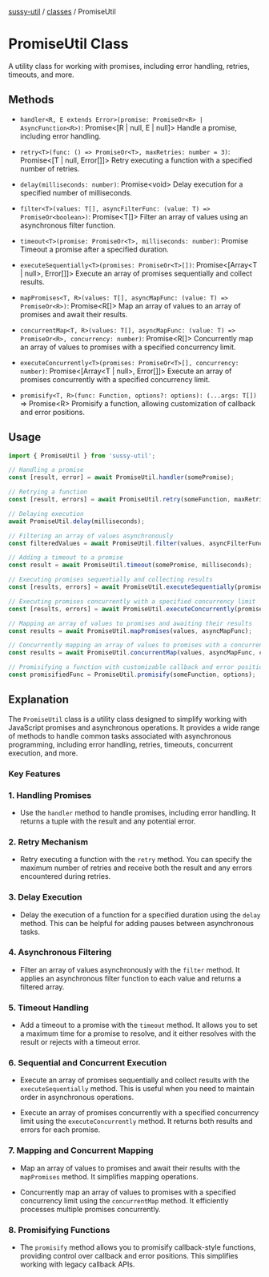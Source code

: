 [sussy-util](../README.md) / [classes](./README.md) / PromiseUtil

# PromiseUtil Class

A utility class for working with promises, including error handling, retries, timeouts, and more.

## Methods

 - `handler<R, E extends Error>(promise: PromiseOr<R> | AsyncFunction<R>)`: Promise<[R | null, E | null]>
    Handle a promise, including error handling.

 - `retry<T>(func: () => PromiseOr<T>, maxRetries: number = 3)`: Promise<[T | null, Error[]]>
    Retry executing a function with a specified number of retries.

 - `delay(milliseconds: number)`: Promise<void\>
    Delay execution for a specified number of milliseconds.

 - `filter<T>(values: T[], asyncFilterFunc: (value: T) => PromiseOr<boolean>)`: Promise<T[]\>
    Filter an array of values using an asynchronous filter function.

 - `timeout<T>(promise: PromiseOr<T>, milliseconds: number)`: Promise<T>
    Timeout a promise after a specified duration.

 - `executeSequentially<T>(promises: PromiseOr<T>[])`: Promise<[Array<T | null>, Error[]]>
    Execute an array of promises sequentially and collect results.

 - `mapPromises<T, R>(values: T[], asyncMapFunc: (value: T) => PromiseOr<R>)`: Promise<R[]\>
    Map an array of values to an array of promises and await their results.

 - `concurrentMap<T, R>(values: T[], asyncMapFunc: (value: T) => PromiseOr<R>, concurrency: number)`: Promise<R[]\>
    Concurrently map an array of values to promises with a specified concurrency limit.

 - `executeConcurrently<T>(promises: PromiseOr<T>[], concurrency: number)`: Promise<[Array<T | null>, Error[]]>
    Execute an array of promises concurrently with a specified concurrency limit.

 - `promisify<T, R>(func: Function, options?: options): (...args: T[])` => Promise<R\>
    Promisify a function, allowing customization of callback and error positions.
    
## Usage

```ts
import { PromiseUtil } from 'sussy-util';

// Handling a promise
const [result, error] = await PromiseUtil.handler(somePromise);

// Retrying a function
const [result, errors] = await PromiseUtil.retry(someFunction, maxRetries);

// Delaying execution
await PromiseUtil.delay(milliseconds);

// Filtering an array of values asynchronously
const filteredValues = await PromiseUtil.filter(values, asyncFilterFunc);

// Adding a timeout to a promise
const result = await PromiseUtil.timeout(somePromise, milliseconds);

// Executing promises sequentially and collecting results
const [results, errors] = await PromiseUtil.executeSequentially(promises);

// Executing promises concurrently with a specified concurrency limit
const [results, errors] = await PromiseUtil.executeConcurrently(promises, concurrency);

// Mapping an array of values to promises and awaiting their results
const results = await PromiseUtil.mapPromises(values, asyncMapFunc);

// Concurrently mapping an array of values to promises with a concurrency limit
const results = await PromiseUtil.concurrentMap(values, asyncMapFunc, concurrency);

// Promisifying a function with customizable callback and error positions
const promisifiedFunc = PromiseUtil.promisify(someFunction, options);
```

## Explanation

The `PromiseUtil` class is a utility class designed to simplify working with JavaScript promises and asynchronous operations. It provides a wide range of methods to handle common tasks associated with asynchronous programming, including error handling, retries, timeouts, concurrent execution, and more.

### Key Features

### 1. Handling Promises

- Use the `handler` method to handle promises, including error handling. It returns a tuple with the result and any potential error.

### 2. Retry Mechanism

- Retry executing a function with the `retry` method. You can specify the maximum number of retries and receive both the result and any errors encountered during retries.

### 3. Delay Execution

- Delay the execution of a function for a specified duration using the `delay` method. This can be helpful for adding pauses between asynchronous tasks.

### 4. Asynchronous Filtering

- Filter an array of values asynchronously with the `filter` method. It applies an asynchronous filter function to each value and returns a filtered array.

### 5. Timeout Handling

- Add a timeout to a promise with the `timeout` method. It allows you to set a maximum time for a promise to resolve, and it either resolves with the result or rejects with a timeout error.

### 6. Sequential and Concurrent Execution

- Execute an array of promises sequentially and collect results with the `executeSequentially` method. This is useful when you need to maintain order in asynchronous operations.

- Execute an array of promises concurrently with a specified concurrency limit using the `executeConcurrently` method. It returns both results and errors for each promise.

### 7. Mapping and Concurrent Mapping

- Map an array of values to promises and await their results with the `mapPromises` method. It simplifies mapping operations.

- Concurrently map an array of values to promises with a specified concurrency limit using the `concurrentMap` method. It efficiently processes multiple promises concurrently.

### 8. Promisifying Functions

- The `promisify` method allows you to promisify callback-style functions, providing control over callback and error positions. This simplifies working with legacy callback APIs.

